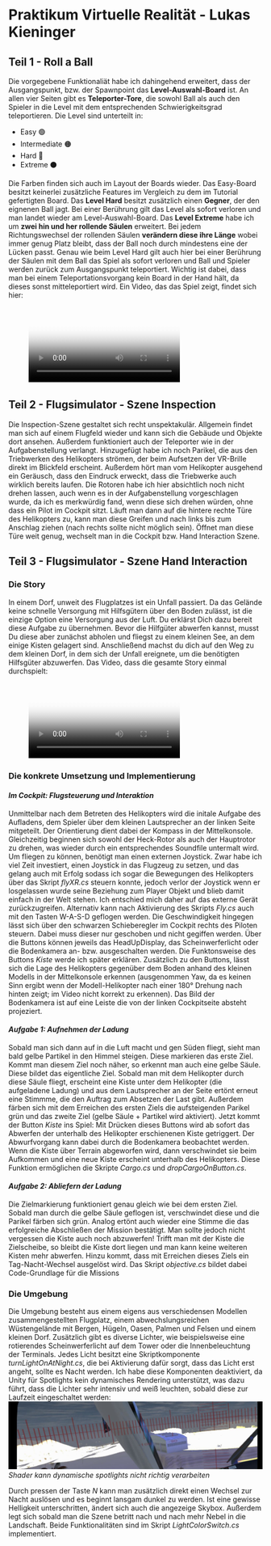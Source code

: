 # Praktikum Virtuelle Realität - Lukas Kieninger
## Teil 1 - Roll a Ball

Die vorgegebene Funktionaliät habe ich dahingehend erweitert, dass der Ausgangspunkt, bzw. der Spawnpoint das **Level-Auswahl-Board** ist. An allen vier Seiten gibt es **Teleporter-Tore**, die sowohl Ball als auch den Spieler in die Level mit dem entsprechenden Schwierigkeitsgrad teleportieren. Die Level sind unterteilt in:
+ Easy 🟢
+ Intermediate 🟠
+ Hard 🔴 
+ Extreme ⚫

Die Farben finden sich auch im Layout der Boards wieder. Das Easy-Board besitzt keinerlei zusätzliche Features im Vergleich zu dem im Tutorial gefertigten Board. Das **Level Hard** besitzt zusätzlich einen **Gegner**, der den eignenen Ball jagt. Bei einer Berührung gilt das Level als sofort verloren und man landet wieder am Level-Auswahl-Board. Das **Level Extreme** habe ich um **zwei hin und her rollende Säulen** erweitert. Bei jedem Richtungswechsel der rollenden Säulen **verändern diese ihre Länge** wobei immer genug Platz bleibt, dass der Ball noch durch mindestens eine der Lücken passt. Genau wie beim Level Hard gilt auch hier bei einer Berührung der Säulen mit dem Ball das Spiel als sofort verloren und Ball und Spieler werden zurück zum Ausgangspunkt teleportiert. Wichtig ist dabei, dass man bei einem Teleportationsvorgang kein Board in der Hand hält, da dieses sonst mitteleportiert wird. Ein Video, das das Spiel zeigt, findet sich hier:
<figure class="video_container">
  <video controls="true" allowfullscreen="true" poster="Praktikum-Doku/Poster_RollABall.JPG">
    <source src="Praktikum-Doku/RollABall.mp4" type="video/mp4">
  </video>
</figure>

## Teil 2 - Flugsimulator - Szene Inspection
Die Inspection-Szene gestaltet sich recht unspektakulär. Allgemein findet man sich auf einem Flugfeld wieder und kann sich die Gebäude und Objekte dort ansehen. Außerdem funktioniert auch der Teleporter wie in der Aufgabenstellung verlangt. Hinzugefügt habe ich noch Parikel, die aus den Triebwerken des Helikopters strömen, der beim Aufsetzen der VR-Brille direkt im Blickfeld erscheint. Außerdem hört man vom Helikopter ausgehend ein Geräusch, dass den Eindruck erweckt, dass die Triebwerke auch wirklich bereits laufen. Die Rotoren habe ich hier absichtlich noch nicht drehen lassen, auch wenn es in der Aufgabenstellung vorgeschlagen wurde, da ich es merkwürdig fand, wenn diese sich drehen würden, ohne dass ein Pilot im Cockpit sitzt.
Läuft man dann auf die hintere rechte Türe des Helikopters zu, kann man diese Greifen und nach links bis zum Anschlag ziehen (nach rechts sollte nicht möglich sein). Öffnet man diese Türe weit genug, wechselt man in die Cockpit bzw. Hand Interaction Szene. 

## Teil 3 - Flugsimulator - Szene Hand Interaction
### Die Story
In einem Dorf, unweit des Flugplatzes ist ein Unfall passiert. Da das Gelände keine schnelle Versorgung mit Hilfsgütern über den Boden zulässt, ist die einzige Option eine Versorgung aus der Luft. Du erklärst Dich dazu bereit diese Aufgabe zu übernehmen. Bevor die Hilfgüter abwerfen kannst, musst Du diese aber zunächst abholen und fliegst zu einem kleinen See, an dem einige Kisten gelagert sind. Anschließend machst du dich auf den Weg zu dem kleinen Dorf, in dem sich der Unfall ereignete, um die benötigten Hilfsgüter abzuwerfen.
Das Video, dass die gesamte Story einmal durchspielt:
<figure class="video_container">
  <video controls="true" allowfullscreen="true" poster="Praktikum-Doku/Poster_Flugsimulator.JPG">
    <source src="https://drive.google.com/file/d/1KfK5EaJ6j6ANLqxcrfrFZYuFdU0GZyiX/view?usp=share_link" type="video/mp4">
  </video>
</figure>


### Die konkrete Umsetzung und Implementierung
#### _**Im Cockpit: Flugsteuerung und Interaktion**_
Unmittelbar nach dem Betreten des Helikopters wird die initale Aufgabe des Aufladens, dem Spieler über dem kleinen Lautsprecher an der linken Seite mitgeteilt. Der Orientierung dient dabei der Kompass in der Mittelkonsole. Gleichzeitig beginnen sich sowohl der Heck-Rotor als auch der Hauptrotor zu drehen, was wieder durch ein entsprechendes Soundfile untermalt wird.
Um fliegen zu können, benötigt man einen externen Joystick. Zwar habe ich viel Zeit investiert, einen Joystick in das Flugzeug zu setzen, und das gelang auch mit Erfolg sodass ich sogar die Bewegungen des Helikopters über das Skript _flyXR.cs_ steuern konnte, jedoch verlor der Joystick wenn er losgelassen wurde seine Beziehung zum Player Objekt und blieb damit einfach in der Welt stehen. Ich entschied mich daher auf das externe Gerät zurückzugreifen. Alternativ kann nach Aktivierung des Skripts _Fly.cs_ auch mit den Tasten W-A-S-D geflogen werden. Die Geschwindigkeit hingegen lässt sich über den schwarzen Schieberegler im Cockpit rechts des Piloten steuern. Dabei muss dieser nur geschoben und nicht gegiffen werden. Über die Buttons können jeweils das HeadUpDisplay, das Scheinwerferlicht oder die Bodenkamera an- bzw. ausgeschalten werden. Die Funktonsweise des Buttons _Kiste_ werde ich später erklären. Zusätzlich zu den Buttons, lässt sich die Lage des Helikopters gegenüber dem Boden anhand des kleinen Modells in der Mittelkonsole erkennen (ausgenommen Yaw, da es keinen Sinn ergibt wenn der Modell-Helikopter nach einer 180° Drehung nach hinten zeigt; im Video nicht korrekt zu erkennen). Das Bild der Bodenkamera ist auf eine Leiste die von der linken Cockpitseite absteht projeziert.
#### _**Aufgabe 1: Aufnehmen der Ladung**_
Sobald man sich dann auf in die Luft macht und gen Süden fliegt, sieht man bald gelbe Partikel in den Himmel steigen. Diese markieren das erste Ziel. Kommt man diesem Ziel noch näher, so erkennt man auch eine gelbe Säule. Diese bildet das eigentliche Ziel. Sobald man mit dem Helikopter durch diese Säule fliegt, erscheint eine Kiste unter dem Helikopter (die aufgeladene Ladung) und aus dem Lautsprecher an der Seite ertönt erneut eine Stimmme, die den Auftrag zum Absetzen der Last gibt. Außerdem färben sich mit dem Erreichen des ersten Ziels die aufsteigenden Parikel grün und das zweite Ziel (gelbe Säule + Partikel wird aktiviert). Jetzt kommt der Button _Kiste_ ins Spiel: Mit Drücken dieses Buttons wird ab sofort das Abwerfen der unterhalb des Helikopter erschienenen Kiste getriggert. Der Abwurfvorgang kann dabei durch die Bodenkamera beobachtet werden. Wenn die Kiste über Terrain abgeworfen wird, dann verschwindet sie beim Aufkommen und eine neue Kiste erscheint unterhalb des Helikopters. Diese Funktion ermöglichen die Skripte _Cargo.cs_ und _dropCargoOnButton.cs_.  
#### _**Aufgabe 2: Abliefern der Ladung**_
Die Zielmarkierung funktioniert genau gleich wie bei dem ersten Ziel. Sobald man durch die gelbe Säule geflogen ist, verschwindet diese und die Parikel färben sich grün. Analog ertönt auch wieder eine Stimme die das erfolgreiche Abschließen der Mission bestätigt. Man sollte jedoch nicht vergessen die Kiste auch noch abzuwerfen! Trifft man mit der Kiste die Zielscheibe, so bleibt die Kiste dort liegen und man kann keine weiteren Kisten mehr abwerfen. Hinzu kommt, dass mit Erreichen dieses Ziels ein Tag-Nacht-Wechsel ausgelöst wird. Das Skript _objective.cs_ bildet dabei Code-Grundlage für die Missions
### Die Umgebung
Die Umgebung besteht aus einem eigens aus verschiedensen Modellen zusammengestellten Flugplatz, einem abwechslungsreichen Wüstengelände mit Bergen, Hügeln, Oasen, Palmen und Felsen und einem kleinen Dorf. Zusätzlich gibt es diverse Lichter, wie beispielsweise eine rotierendes Scheinwerferlicht auf dem Tower oder die Innenbeleuchtung der Terminals. Jedes Licht besitzt eine Skriptkomponente _turnLightOnAtNight.cs_, die bei Aktivierung dafür sorgt, dass das Licht erst angeht, sollte es Nacht werden. Ich habe diese Komponenten deaktiviert, da Unity für Spotlights kein dynamisches Rendering unterstützt, was dazu führt, dass die Lichter sehr intensiv und weiß leuchten, sobald diese zur Laufzeit eingeschaltet werden:
![Shader cannot process dynamic spotlights](/Praktikum-Doku/ShaderUnableToHandleDynamicSpotlight.JPG)*Shader kann dynamische spotlights nicht richtig verarbeiten*

Durch pressen der Taste _N_ kann man zusätzlich direkt einen Wechsel zur Nacht auslösen und es beginnt lansgam dunkel zu werden. Ist eine gewisse Helligkeit unterschritten, ändert sich auch die angezeige Skybox. Außerdem legt sich sobald man die Szene betritt nach und nach mehr Nebel in die Landschaft. Beide Funktionalitäten sind im Skript _LightColorSwitch.cs_ implementiert.  

